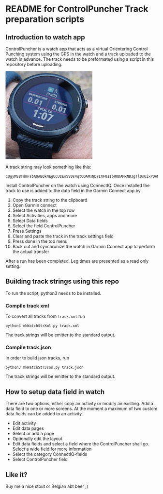 README for ControlPuncher Track preparation scripts
===================================================

Introduction to watch app
-------------------------

ControlPuncher is a watch app that acts as a virtual Orientering Control Punching system using the
GPS in the watch and a track uploaded to the watch in advance. The track needs to be preformated
using a script in this repository before uploading.

![img](readme.png)

A track string may look something like this:

    CUgyMSBTdmFsbAUABQkNEgUCUzEoSV0s4qtODAMxNDYIXF0s1bRODAMxNDJgTl0sUixPDAMxNDlMJl0slhlPDAJNMeI0XSzXok4M7g==

Install ControlPuncher on the watch using ConnectIQ. Once installed the track to use is added to the
data field in the Garmin Connect app by
1.  Copy the track string to the clipboard
2.  Open Garmin connect
3.  Select the watch in the top row
4.  Select Activities, apps and more
5.  Select Data fields
6.  Select the field ControlPuncher
7.  Press Settings
8.  Clear and paste the track in the track settings field
9.  Press done in the top menu
10. Back out and synchronize the watch in Garmin Connect app to perform the actual transfer

After a run has been completed, Leg times are presented as a read only setting.


Building track strings using this repo
--------------------------------------

To run the script, python3 needs to be installed.

### Compile track xml

To convert all tracks from `track.xml` run

    python3 mkWatchStrXml.py track.xml

The track strings will be emitter to the standard output.

### Compile track.json

In order to build json tracks, run

    python3 mkWatchStrJson.py track.json

The track strings will be emitter to the standard output.

How to setup data field in watch
--------------------------------

There are two options, either copy an activity or modify an existing. Add a data field to one or more screens.
At the moment a maximum of two custom data fields can be added to an activity.


-   Edit activity
-   Edit data pages
-   Select or add a page
-   Optionally edit the layout
-   Edit data fields and select a field where the ControlPuncher shall go. Select a wide field for more information
-   Select the category ConnectIQ-fields
-   Select ControlPuncher field

Like it?
--------

Buy me a nice stout or Belgian abt beer ;)
